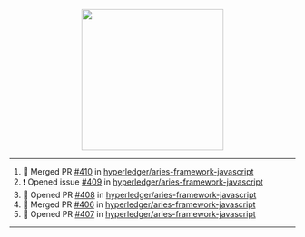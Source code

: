<p align="center">
<img src="https://user-images.githubusercontent.com/61358536/126118557-75ac74a7-4655-4289-9a8d-e536322b7423.png" height="250" width="250"/>
</p>

---

<!--START_SECTION:activity-->
1. 🎉 Merged PR [#410](https://github.com/hyperledger/aries-framework-javascript/pull/410) in [hyperledger/aries-framework-javascript](https://github.com/hyperledger/aries-framework-javascript)
2. ❗️ Opened issue [#409](https://github.com/hyperledger/aries-framework-javascript/issues/409) in [hyperledger/aries-framework-javascript](https://github.com/hyperledger/aries-framework-javascript)
3. 💪 Opened PR [#408](https://github.com/hyperledger/aries-framework-javascript/pull/408) in [hyperledger/aries-framework-javascript](https://github.com/hyperledger/aries-framework-javascript)
4. 🎉 Merged PR [#406](https://github.com/hyperledger/aries-framework-javascript/pull/406) in [hyperledger/aries-framework-javascript](https://github.com/hyperledger/aries-framework-javascript)
5. 💪 Opened PR [#407](https://github.com/hyperledger/aries-framework-javascript/pull/407) in [hyperledger/aries-framework-javascript](https://github.com/hyperledger/aries-framework-javascript)
<!--END_SECTION:activity-->

---
